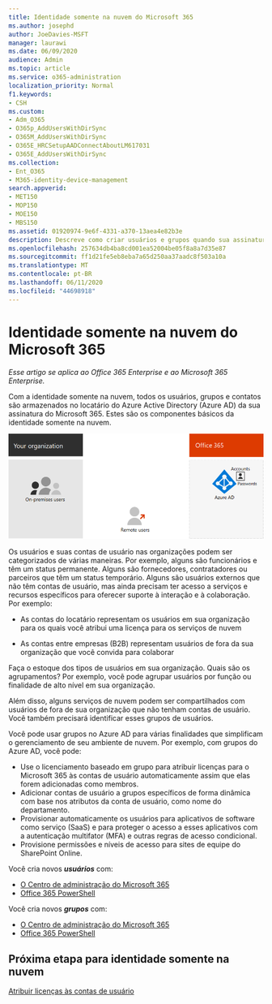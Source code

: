 ```yaml
---
title: Identidade somente na nuvem do Microsoft 365
ms.author: josephd
author: JoeDavies-MSFT
manager: laurawi
ms.date: 06/09/2020
audience: Admin
ms.topic: article
ms.service: o365-administration
localization_priority: Normal
f1.keywords:
- CSH
ms.custom:
- Adm_O365
- O365p_AddUsersWithDirSync
- O365M_AddUsersWithDirSync
- O365E_HRCSetupAADConnectAboutLM617031
- O365E_AddUsersWithDirSync
ms.collection:
- Ent_O365
- M365-identity-device-management
search.appverid:
- MET150
- MOP150
- MOE150
- MBS150
ms.assetid: 01920974-9e6f-4331-a370-13aea4e82b3e
description: Descreve como criar usuários e grupos quando sua assinatura do Microsoft 365 estiver usando a identidade somente de nuvem.
ms.openlocfilehash: 257634db4ba8cd001ea52004be05f8a8a7d35e87
ms.sourcegitcommit: ff1d21fe5eb8eba7a65d250aa37aadc8f503a10a
ms.translationtype: MT
ms.contentlocale: pt-BR
ms.lasthandoff: 06/11/2020
ms.locfileid: "44698918"
---
```

# <a name="microsoft-365-cloud-only-identity"></a>Identidade somente na nuvem do Microsoft 365

*Esse artigo se aplica ao Office 365 Enterprise e ao Microsoft 365 Enterprise.*

Com a identidade somente na nuvem, todos os usuários, grupos e contatos são armazenados no locatário do Azure Active Directory (Azure AD) da sua assinatura do Microsoft 365. Estes são os componentes básicos da identidade somente na nuvem.
 
![Os componentes básicos da identidade somente na nuvem](./media/about-office-365-identity/cloud-only-identity.png)

Os usuários e suas contas de usuário nas organizações podem ser categorizados de várias maneiras. Por exemplo, alguns são funcionários e têm um status permanente. Alguns são fornecedores, contratadores ou parceiros que têm um status temporário. Alguns são usuários externos que não têm contas de usuário, mas ainda precisam ter acesso a serviços e recursos específicos para oferecer suporte à interação e à colaboração. Por exemplo:

- As contas do locatário representam os usuários em sua organização para os quais você atribui uma licença para os serviços de nuvem

- As contas entre empresas (B2B) representam usuários de fora da sua organização que você convida para colaborar

Faça o estoque dos tipos de usuários em sua organização. Quais são os agrupamentos? Por exemplo, você pode agrupar usuários por função ou finalidade de alto nível em sua organização.

Além disso, alguns serviços de nuvem podem ser compartilhados com usuários de fora de sua organização que não tenham contas de usuário. Você também precisará identificar esses grupos de usuários.

Você pode usar grupos no Azure AD para várias finalidades que simplificam o gerenciamento de seu ambiente de nuvem. Por exemplo, com grupos do Azure AD, você pode:

- Use o licenciamento baseado em grupo para atribuir licenças para o Microsoft 365 às contas de usuário automaticamente assim que elas forem adicionadas como membros.
- Adicionar contas de usuário a grupos específicos de forma dinâmica com base nos atributos da conta de usuário, como nome do departamento.
- Provisionar automaticamente os usuários para aplicativos de software como serviço (SaaS) e para proteger o acesso a esses aplicativos com a autenticação multifator (MFA) e outras regras de acesso condicional.
- Provisione permissões e níveis de acesso para sites de equipe do SharePoint Online.

Você cria novos ***usuários*** com:

- [O Centro de administração do Microsoft 365](https://docs.microsoft.com/office365/admin/add-users/add-users)
- [Office 365 PowerShell](https://docs.microsoft.com/office365/enterprise/powershell/create-user-accounts-with-office-365-powershell)

Você cria novos ***grupos*** com:

- [O Centro de administração do Microsoft 365](https://docs.microsoft.com/office365/admin/create-groups/create-groups)
- [Office 365 PowerShell](https://docs.microsoft.com/office365/enterprise/powershell/manage-office-365-groups-with-powershell)


## <a name="next-step-for-cloud-only-identity"></a>Próxima etapa para identidade somente na nuvem

[Atribuir licenças às contas de usuário](assign-licenses-to-user-accounts.md)
